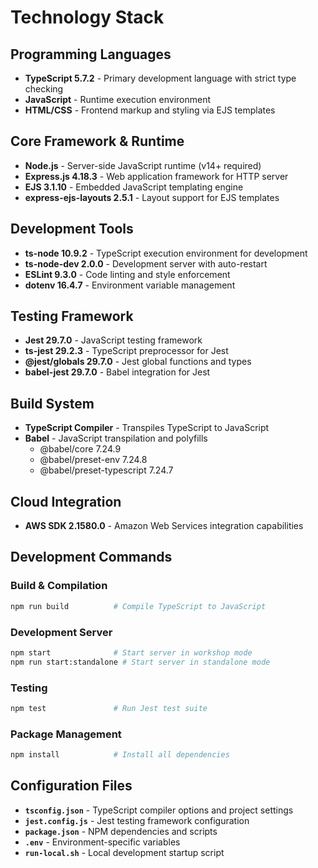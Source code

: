 # Technology Stack

## Programming Languages
- **TypeScript 5.7.2** - Primary development language with strict type checking
- **JavaScript** - Runtime execution environment
- **HTML/CSS** - Frontend markup and styling via EJS templates

## Core Framework & Runtime
- **Node.js** - Server-side JavaScript runtime (v14+ required)
- **Express.js 4.18.3** - Web application framework for HTTP server
- **EJS 3.1.10** - Embedded JavaScript templating engine
- **express-ejs-layouts 2.5.1** - Layout support for EJS templates

## Development Tools
- **ts-node 10.9.2** - TypeScript execution environment for development
- **ts-node-dev 2.0.0** - Development server with auto-restart
- **ESLint 9.3.0** - Code linting and style enforcement
- **dotenv 16.4.7** - Environment variable management

## Testing Framework
- **Jest 29.7.0** - JavaScript testing framework
- **ts-jest 29.2.3** - TypeScript preprocessor for Jest
- **@jest/globals 29.7.0** - Jest global functions and types
- **babel-jest 29.7.0** - Babel integration for Jest

## Build System
- **TypeScript Compiler** - Transpiles TypeScript to JavaScript
- **Babel** - JavaScript transpilation and polyfills
  - @babel/core 7.24.9
  - @babel/preset-env 7.24.8
  - @babel/preset-typescript 7.24.7

## Cloud Integration
- **AWS SDK 2.1580.0** - Amazon Web Services integration capabilities

## Development Commands

### Build & Compilation
```bash
npm run build          # Compile TypeScript to JavaScript
```

### Development Server
```bash
npm start              # Start server in workshop mode
npm run start:standalone # Start server in standalone mode
```

### Testing
```bash
npm test               # Run Jest test suite
```

### Package Management
```bash
npm install            # Install all dependencies
```

## Configuration Files
- **`tsconfig.json`** - TypeScript compiler options and project settings
- **`jest.config.js`** - Jest testing framework configuration
- **`package.json`** - NPM dependencies and scripts
- **`.env`** - Environment-specific variables
- **`run-local.sh`** - Local development startup script